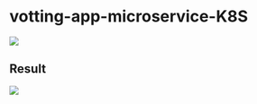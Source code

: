 # votting-app-microservice-K8S
<div>
<img src="https://user-images.githubusercontent.com/92756055/211204216-70ef7c82-a13e-4456-ae32-dce554125de7.png"/>
</div>

## Result

<div>
<img src="https://user-images.githubusercontent.com/92756055/211204341-50009412-7209-4c3b-b2ff-f920610887f0.png"/>
</div>
